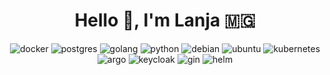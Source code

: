 <h1 align="center">Hello 👋, I'm Lanja 🇲🇬</h1>

<p align="center">
<img src="https://img.shields.io/badge/docker-%230db7ed.svg?logo=docker&logoColor=white" alt="docker">
<img src="https://img.shields.io/badge/postgres-%23316192.svg?logo=postgresql&logoColor=white" alt="postgres">
<img src="https://img.shields.io/badge/go-%2300ADD8.svg?logo=go&logoColor=white" alt="golang">
<img src="https://img.shields.io/badge/python-black?logo=python" alt="python">
<img src="https://img.shields.io/badge/Debian-D70A53?&logo=debian&logoColor=white" alt="debian">
<img src="https://img.shields.io/badge/Ubuntu-E95420?logo=ubuntu&logoColor=white" alt="ubuntu">
<img src="https://img.shields.io/badge/Kubernetes-326CE5?logo=kubernetes&logoColor=fff" alt="kubernetes">
<img src="https://img.shields.io/badge/argo-white?logo=argo" alt="argo">
<img src="https://img.shields.io/badge/keycloak-blue?logo=keycloak" alt="keycloak">
<img src="https://img.shields.io/badge/gin-black?logo=gin" alt="gin">
<img src="https://img.shields.io/badge/helm-blue?logo=helm" alt="helm">
</p>

